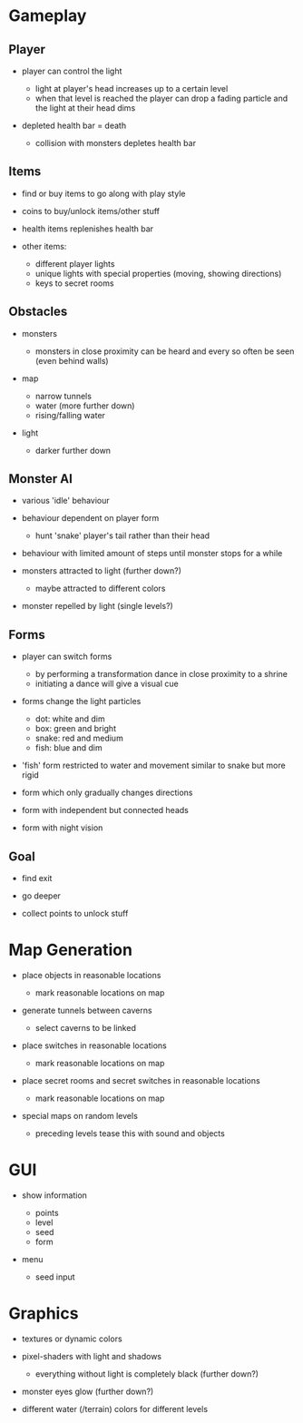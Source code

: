 # Gameplay

## Player

* player can control the light
    * light at player's head increases up to a certain level
    * when that level is reached the player can drop a fading particle and the light at their head dims

* depleted health bar = death
    * collision with monsters depletes health bar

## Items

* find or buy items to go along with play style

* coins to buy/unlock items/other stuff

* health items replenishes health bar

* other items:
    * different player lights
    * unique lights with special properties (moving, showing directions)
    * keys to secret rooms

## Obstacles

* monsters
    * monsters in close proximity can be heard and every so often be seen (even behind walls)

* map
    * narrow tunnels
    * water (more further down)
    * rising/falling water

* light
    * darker further down

## Monster AI

* various 'idle' behaviour

* behaviour dependent on player form
    * hunt 'snake' player's tail rather than their head

* behaviour with limited amount of steps until monster stops for a while

* monsters attracted to light (further down?)
    * maybe attracted to different colors

* monster repelled by light (single levels?)

## Forms

* player can switch forms
    * by performing a transformation dance in close proximity to a shrine
    * initiating a dance will give a visual cue

* forms change the light particles
    * dot: white and dim
    * box: green and bright
    * snake: red and medium
    * fish: blue and dim

* 'fish' form restricted to water and movement similar to snake but more rigid

* form which only gradually changes directions

* form with independent but connected heads

* form with night vision

## Goal

* find exit

* go deeper

* collect points to unlock stuff

# Map Generation

* place objects in reasonable locations
    * mark reasonable locations on map

* generate tunnels between caverns
    * select caverns to be linked

* place switches in reasonable locations
    * mark reasonable locations on map

* place secret rooms and secret switches in reasonable locations
    * mark reasonable locations on map

* special maps on random levels
    * preceding levels tease this with sound and objects

# GUI

* show information
    * points
    * level
    * seed
    * form

* menu
    * seed input

# Graphics

* textures or dynamic colors

* pixel-shaders with light and shadows
    * everything without light is completely black (further down?)

* monster eyes glow (further down?)

* different water (/terrain) colors for different levels
